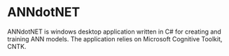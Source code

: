 # ANNdotNET
ANNdotNET is windows desktop application written in C# for creating and training ANN models. The application relies on Microsoft Cognitive Toolkit, CNTK.
